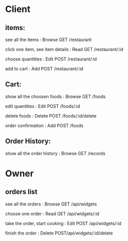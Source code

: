 # Client
## items:
see all the items
: Browse  GET  /restaurant

click one item, see item details
: Read    GET  /restaurant/:id

choose quantities
: Edit POST /restaurant/:id

add to cart
: Add  POST  /restaurant/:id


## Cart:
show all the choosen foods
: Browse  GET  /foods

edit quantities
: Edit  POST  /foods/:id

delete foods
: Delete  POST  /foods/:id/delete

order confirmation
: Add  POST  /foods


## Order History:
show all the order history
: Browse  GET /records


# Owner
## orders list
see all the orders
: Browse  GET  /api/widgets

choose one order
: Read  GET  /api/widgets/:id

take the order, start cooking
: Edit  POST /api/widgets/:id

finish the order
: Delete  POST/api/widgets/:id/delete






